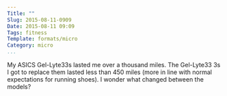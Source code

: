 ```yaml
---
Title: ""
Slug: 2015-08-11-0909
Date: 2015-08-11 09:09
Tags: fitness
Template: formats/micro
Category: micro
...
```


My ASICS Gel-Lyte33s lasted me over a thousand miles. The Gel-Lyte33 3s I got to
replace them lasted less than 450 miles (more in line with normal expectations
for running shoes). I wonder what changed between the models?
